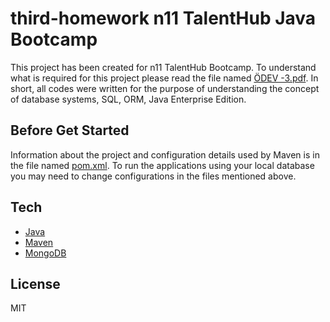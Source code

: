 # third-homework n11 TalentHub Java Bootcamp
This project has been created for n11 TalentHub Bootcamp.
To understand what is required for this project please read the file named [ÖDEV -3.pdf](https://github.com/n11-TalentHub-Java-Bootcamp/third-homework-OyaEr/blob/main/%C3%96dev%20-%203.pdf).
In short, all codes were written for the purpose of understanding the concept of database systems, SQL, ORM, Java Enterprise Edition.
## Before Get Started
Information about the project and configuration details used by Maven is in the file named [pom.xml](https://github.com/n11-TalentHub-Java-Bootcamp/third-homework-OyaEr/blob/main/pom.xml).
To run the applications using your local database you may need to change configurations in the files mentioned above.

## Tech
- [Java](https://www.java.com/)
- [Maven](https://maven.apache.org/)
- [MongoDB](https://www.mongodb.com/)

## License
MIT
